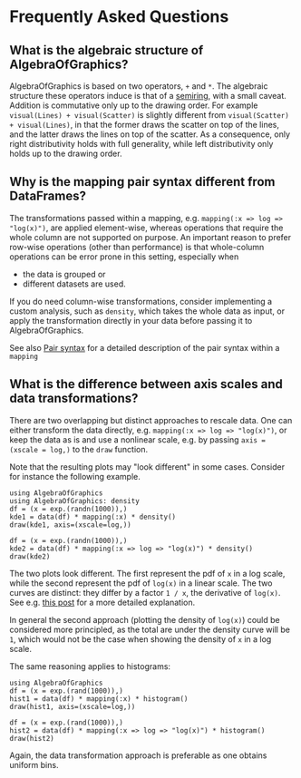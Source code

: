 # Frequently Asked Questions

## What is the algebraic structure of AlgebraOfGraphics?

AlgebraOfGraphics is based on two operators, `+` and `*`. The algebraic structure these
operators induce is that of a [semiring](https://en.wikipedia.org/wiki/Semiring), with a small
caveat. Addition is commutative only up to the drawing order. For example `visual(Lines) + visual(Scatter)`
is slightly different from `visual(Scatter) + visual(Lines)`, in that the former draws the scatter on top
of the lines, and the latter draws the lines on top of the scatter. As a consequence, only right distributivity
holds with full generality, while left distributivity only holds up to the drawing order.

## Why is the mapping pair syntax different from DataFrames?

The transformations passed within a mapping, e.g. `mapping(:x => log => "log(x)")`, are applied
element-wise, whereas operations that require the whole column are not supported on purpose.
An important reason to prefer row-wise operations (other than performance) is that whole-column operations
can be error prone in this setting, especially when

- the data is grouped or
- different datasets are used.

If you do need column-wise transformations, consider implementing a custom analysis, such as `density`,
which takes the whole data as input, or apply the transformation directly in your data before
passing it to AlgebraOfGraphics.

See also [Pair syntax](@ref) for a detailed description of the pair syntax within a `mapping`

## What is the difference between axis scales and data transformations?

There are two overlapping but distinct approaches to rescale data. One can either transform
the data directly, e.g. `mapping(:x => log => "log(x)")`, or keep the data as is and use
a nonlinear scale, e.g. by passing `axis = (xscale = log,)` to the `draw` function.

Note that the resulting plots may "look different" in some cases. Consider for instance
the following example.

```@example logscaledensity
using AlgebraOfGraphics
using AlgebraOfGraphics: density
df = (x = exp.(randn(1000)),)
kde1 = data(df) * mapping(:x) * density()
draw(kde1, axis=(xscale=log,))
```

```@example logscaledensity
df = (x = exp.(randn(1000)),)
kde2 = data(df) * mapping(:x => log => "log(x)") * density()
draw(kde2)
```

The two plots look different. The first represent the pdf of `x` in a log scale,
while the second represent the pdf of `log(x)` in a linear scale. The two curves
are distinct: they differ by a factor `1 / x`, the derivative of `log(x)`.
See e.g.
[this post](https://math.stackexchange.com/questions/613614/scaling-a-probability-distribution-function/613623#613623)
for a more detailed explanation.

In general the second approach (plotting the density of `log(x)`) could be considered
more principled, as the total are under the density curve will be `1`, which would not
be the case when showing the density of `x` in a log scale.

The same reasoning applies to histograms:

```@example logscalehist
using AlgebraOfGraphics
df = (x = exp.(rand(1000)),)
hist1 = data(df) * mapping(:x) * histogram()
draw(hist1, axis=(xscale=log,))
```

```@example logscalehist
df = (x = exp.(rand(1000)),)
hist2 = data(df) * mapping(:x => log => "log(x)") * histogram()
draw(hist2)
```

Again, the data transformation approach is preferable as one obtains uniform bins.
